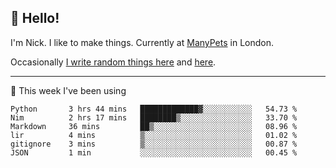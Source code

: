 ## 👋 Hello! 

I'm Nick. I like to make things. Currently at [ManyPets](https://manypets.com) in London.

Occasionally [I write random things here](https://nicksnell.com) and [here](https://twitter.com/nicksnell).

-------

🚀 This week I've been using

<!--START_SECTION:waka-->

```text
Python       3 hrs 44 mins   █████████████▓░░░░░░░░░░░   54.73 %
Nim          2 hrs 17 mins   ████████▒░░░░░░░░░░░░░░░░   33.70 %
Markdown     36 mins         ██▒░░░░░░░░░░░░░░░░░░░░░░   08.96 %
lir          4 mins          ▒░░░░░░░░░░░░░░░░░░░░░░░░   01.02 %
gitignore    3 mins          ▒░░░░░░░░░░░░░░░░░░░░░░░░   00.87 %
JSON         1 min           ░░░░░░░░░░░░░░░░░░░░░░░░░   00.45 %
```

<!--END_SECTION:waka-->
